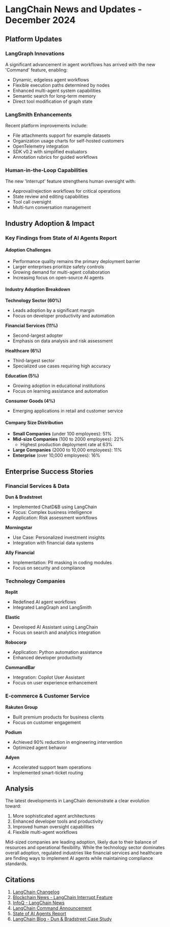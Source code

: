# LangChain News and Updates - December 2024

## Platform Updates

### LangGraph Innovations

A significant advancement in agent workflows has arrived with the new 'Command' feature, enabling:
- Dynamic, edgeless agent workflows
- Flexible execution paths determined by nodes
- Enhanced multi-agent system capabilities
- Semantic search for long-term memory
- Direct tool modification of graph state

### LangSmith Enhancements

Recent platform improvements include:
- File attachments support for example datasets
- Organization usage charts for self-hosted customers
- OpenTelemetry integration
- SDK v0.2 with simplified evaluators
- Annotation rubrics for guided workflows

### Human-in-the-Loop Capabilities

The new 'Interrupt' feature strengthens human oversight with:
- Approval/rejection workflows for critical operations
- State review and editing capabilities
- Tool call oversight
- Multi-turn conversation management

## Industry Adoption & Impact

### Key Findings from State of AI Agents Report

#### Adoption Challenges
- Performance quality remains the primary deployment barrier
- Larger enterprises prioritize safety controls
- Growing demand for multi-agent collaboration
- Increasing focus on open-source AI agents

#### Industry Adoption Breakdown

**Technology Sector (60%)**
- Leads adoption by a significant margin
- Focus on developer productivity and automation

**Financial Services (11%)**
- Second-largest adopter
- Emphasis on data analysis and risk assessment

**Healthcare (6%)**
- Third-largest sector
- Specialized use cases requiring high accuracy

**Education (5%)**
- Growing adoption in educational institutions
- Focus on learning assistance and automation

**Consumer Goods (4%)**
- Emerging applications in retail and customer service

#### Company Size Distribution

- **Small Companies** (under 100 employees): 51%
- **Mid-size Companies** (100 to 2000 employees): 22%
  - Highest production deployment rate at 63%
- **Large Companies** (2000 to 10,000 employees): 11%
- **Enterprise** (over 10,000 employees): 16%

## Enterprise Success Stories

### Financial Services & Data

**Dun & Bradstreet**
- Implemented ChatD&B using LangChain
- Focus: Complex business intelligence
- Application: Risk assessment workflows

**Morningstar**
- Use Case: Personalized investment insights
- Integration with financial data systems

**Ally Financial**
- Implementation: PII masking in coding modules
- Focus on security and compliance

### Technology Companies

**Replit**
- Redefined AI agent workflows
- Integrated LangGraph and LangSmith

**Elastic**
- Developed AI Assistant using LangChain
- Focus on search and analytics integration

**Robocorp**
- Application: Python automation assistance
- Enhanced developer productivity

**CommandBar**
- Integration: Copilot User Assistant
- Focus on user experience enhancement

### E-commerce & Customer Service

**Rakuten Group**
- Built premium products for business clients
- Focus on customer engagement

**Podium**
- Achieved 90% reduction in engineering intervention
- Optimized agent behavior

**Adyen**
- Accelerated support team operations
- Implemented smart-ticket routing

## Analysis

The latest developments in LangChain demonstrate a clear evolution toward:
1. More sophisticated agent architectures
2. Enhanced developer tools and productivity
3. Improved human oversight capabilities
4. Flexible multi-agent workflows

Mid-sized companies are leading adoption, likely due to their balance of resources and operational flexibility. While the technology sector dominates overall adoption, regulated industries like financial services and healthcare are finding ways to implement AI agents while maintaining compliance standards.

## Citations

1. [LangChain Changelog](https://changelog.langchain.com/?date=2024-12-01&page=8)
2. [Blockchain News - LangChain Interrupt Feature](https://blockchain.news/news/langchain-introduces-interrupt-human-loop-agent-building)
3. [InfoQ - LangChain News](https://www.infoq.com/langchain/news/)
4. [LangChain Command Announcement](https://changelog.langchain.com/announcements/command-in-langgraph-to-build-edgeless-multi-agent-workflows)
5. [State of AI Agents Report](https://www.langchain.com/stateofaiagents)
6. [LangChain Blog - Dun & Bradstreet Case Study](https://blog.langchain.dev/customers-dun-bradstreet/)
